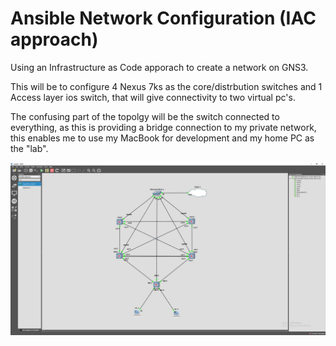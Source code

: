 # Ansible Network Configuration (IAC approach)
Using an Infrastructure as Code apporach to create a network on GNS3.

This will be to configure 4 Nexus 7ks as the core/distrbution switches and 1 Access layer ios switch, that will give connectivity to two virtual pc's. 

The confusing part of the topolgy will be the switch connected to everything, as this is providing a bridge connection to my private network, this enables me to use my MacBook for development and my home PC as the "lab". 

![Alt text](https://github.com/alexb2746/Ansible_Network_Configuration/blob/master/gns3_topology.jpg)
